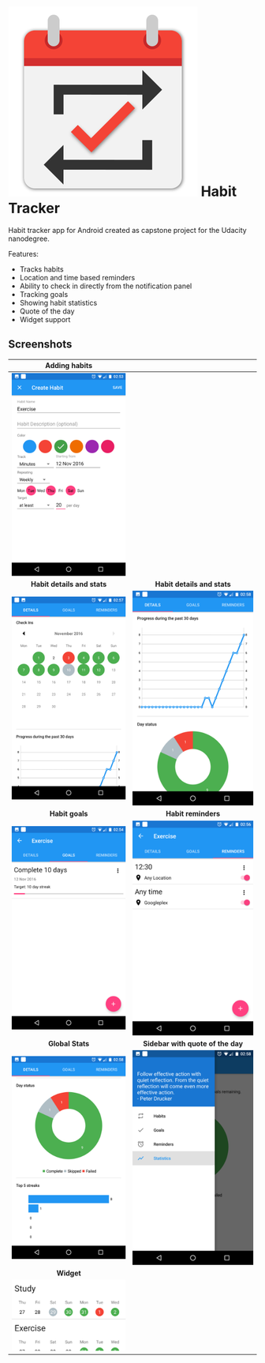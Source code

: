 # ![App icon](docs/screentshots/icon.svg?raw=true) Habit Tracker


Habit tracker app for Android created as capstone project for the Udacity nanodegree.

Features:

* Tracks habits
* Location and time based reminders
* Ability to check in directly from the notification panel
* Tracking goals
* Showing habit statistics
* Quote of the day
* Widget support


## Screenshots

| Adding habits                                            |                                                              |
|:--------------------------------------------------------:|:------------------------------------------------------------:|
| ![Adding habits](docs/screentshots/adding.png?raw=true)  |                                                              |
| **Habit details and stats**                              | **Habit details and stats**                                  |
| ![Habit Details](docs/screentshots/details.png?raw=true) | ![Habit Details](docs/screentshots/details2.png?raw=true)    |
| **Habit goals**                                          | **Habit reminders**                                          |
| ![Habit Goals](docs/screentshots/goals.png?raw=true)     | ![Habit Reminders](docs/screentshots/reminders.png?raw=true) |
| **Global Stats**                                         | **Sidebar with quote of the day**                            |
| ![Habit Details](docs/screentshots/stats.png?raw=true)   | ![Habit Details](docs/screentshots/sidebar.png?raw=true)     |
| **Widget**                                         |                             |
| ![Habit Details](docs/screentshots/widget_preview.png?raw=true)   |    |


